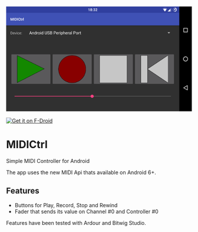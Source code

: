 ![App Screenshot](/pic/app.png)

<a href="https://f-droid.org/packages/moe.martini.midictrl/">
	<img src="https://fdroid.gitlab.io/artwork/badge/get-it-on.png"
	alt="Get it on F-Droid" height="80"/>
</a>

# MIDICtrl
Simple MIDI Controller for Android

The app uses the new MIDI Api thats available on Android 6+.

## Features
* Buttons for Play, Record, Stop and Rewind
* Fader that sends its value on Channel #0 and Controller #0

Features have been tested with Ardour and Bitwig Studio.
